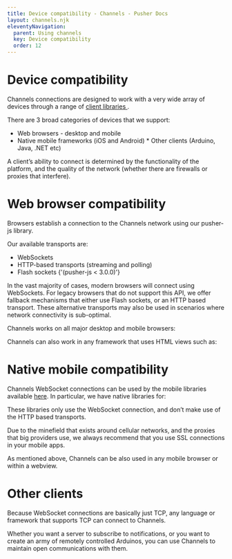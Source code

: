 ```yaml
---
title: Device compatibility - Channels - Pusher Docs
layout: channels.njk
eleventyNavigation: 
  parent: Using channels
  key: Device compatibility
  order: 12
---
```

# Device compatibility
 
Channels connections are designed to work with a very wide array of devices through a range of [ client libraries ](/docs/channels/channels_libraries/libraries) . 
 
There are 3 broad categories of devices that we support:

* Web browsers - desktop and mobile 
* Native mobile frameworks (iOS and Android) * Other clients (Arduino, Java, .NET etc)  

A client’s ability to connect is determined by the functionality of the platform, and the quality of the network (whether there are firewalls or proxies that interfere). 
 
# Web browser compatibility
 
Browsers establish a connection to the Channels network using our pusher-js library. 
 
Our available transports are:
  
* WebSockets 
* HTTP-based transports (streaming and polling) 
* Flash sockets {'(pusher-js < 3.0.0)'}  

In the vast majority of cases, modern browsers will connect using WebSockets. For legacy browsers that do not support this API, we offer fallback mechanisms that either use Flash sockets, or an HTTP based transport. These alternative transports may also be used in scenarios where network connectivity is sub-optimal. 
 
Channels works on all major desktop and mobile browsers:

Channels can also work in any framework that uses HTML views such as: 

# Native mobile compatibility
 
Channels WebSocket connections can be used by the mobile libraries available [here](/docs/channels/channels_libraries/libraries). In particular, we have native libraries for: 

These libraries only use the WebSocket connection, and don’t make use of the HTTP based transports. 
 
Due to the minefield that exists around cellular networks, and the proxies that big providers use, we always recommend that you use SSL connections in your mobile apps. 
 
As mentioned above, Channels can be also used in any mobile browser or within a webview. 
 
# Other clients
 
Because WebSocket connections are basically just TCP, any language or framework that supports TCP can connect to Channels. 
 
Whether you want a server to subscribe to notifications, or you want to create an army of remotely controlled Arduinos, you can use Channels to maintain open communications with them. 

